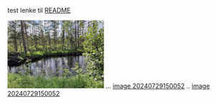 test
lenke til [README](../README.md)

![](image%2020240729150052.png)
...
[image 20240729150052](image%2020240729150052.png)
..
[image 20240729150052](docs/image%2020240729150052.png)
